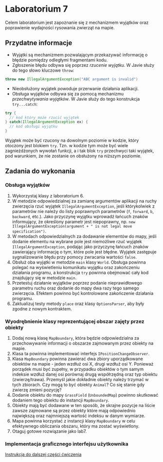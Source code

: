 # Laboratorium 7

Celem laboratorium jest zapoznanie się z mechanizmem wyjątków oraz poprawienie wydajności rysowania zwierząt na mapie.


## Przydatne informacje

* Wyjątki są mechanizmem pozwalającym przekazywać informację o błędzie pomiędzy odległymi fragmentami kodu.
* Zgłoszenie błędu odbywa się poprzez *rzucenie wyjątku*. W Javie służy do tego słowo kluczowe `throw`:

```java
throw new IllegalArgumentException("ABC argument is invalid")
```
* Nieobsłużony wyjątek powoduje przerwanie działania aplikacji.
* Obsługa wyjątków odbywa się za pomocą mechanizmu *przechwytywania wyjątków*. W Javie służy do tego konstrukcja
  `try...catch`:

```java
try {
  // kod który może rzucić wyjątek
} catch(IllegalArgumentException ex) {
  // kod obsługi wyjątku
}
```
Wyjątek może być rzucony na dowolnym poziomie w kodzie, który otoczony jest blokiem `try`. Tzn. w kodzie tym może być
wiele zagnieżdżonych wywołań funkcji, a i tak blok `try` przechwyci taki wyjątek, pod warunkiem, że nie zostanie on obsłużony
na niższym poziomie.


## Zadania do wykonania

### Obsługa wyjątków

1. Wykorzystaj klasy z laboratorium 6.
2. W metodzie odpowiedzialnej za zamianę argumentów aplikacji na ruchy zwierzęcia rzuć wyjątek `IllegalArgumentException`,
  jeśli którykolwiek z parametrów nie należy do listy poprawnych parametrów (`f`, `forward`, `b`, `backward`, etc.).
  Jako przyczynę wyjątku wprowadź łańcuch znaków informujący, że określony parametr jest niepoprawny, np.
  `new IllegalArgumentException(argument + " is not legal move specification")`.
3. W metodach odpowiedzialnych za dodawanie elementów do mapy, jeśli dodanie elementu na wybrane pole jest niemożliwe
   rzuć wyjątek `IllegalArgumentException`, podając jako przyczynę łańcuch znaków zawierający
   informację o tym, które pole jest błędne. Wyjątek zastępuje sygnalizowanie błędu przy pomocy zwracania wartości `false`.
4. Obsłuż oba wyjątki w metodzie `main` klasy `World`. Obsługa powinna polegać na wyświetleniu komunikatu wyjątku
   oraz zakończeniu działania programu, a konstrukcja `try` powinna obejmować cały kod znajdujący się w metodzie `main`.
5. Przetestuj działanie wyjątków poprzez podanie nieprawidłowego parametru ruchu oraz dodanie do mapy dwa razy tego
   samego zwierzęcia. Efektem powinno być kontrolowane zakończenie działania programu.
6. Zaktualizuj testy metody `place` oraz klasy `OptionsParser`, aby były zgodne z nowym kontraktem.


### Wyodrębnienie klasy reprezentującej obszar zajęty przez obiekty

1. Dodaj nową klasę `MapBoundary`, która będzie odpowiedzialna za przechowywanie informacji o obszarze zajmowanym przez
   obiekty na mapie.
2. Klasa ta powinna implementować interfejs `IPositionChangeObserver`.
3. Klasa `MapBoundary` powinna zawierać dwa zbiory uporządkowane obiektów na mapie - jeden wzdłuż osi X, drugi wzdłuż
   osi Y. Ponieważ porządek musi być zupełny, w przypadku obiektów o tym samym indeksie wzdłuż danej osi porównaj
   drugą współrzędną oraz typ obiektu (zwierzę/trawa). Przemyśl jakie dokładnie obiekty należy trzymać w tych zbiorach.
   Czy mogą to być obiekty `Animal`? Co się stanie gdy zwierzę zmieni pozycję?
4. Dodanie obiektu do mapy `GrassField` (`UnboundedMap`) powinno skutkować dodaniem tego obiektu do instancji
   `MapBoundary`.
5. Obiekty mają być dodawane w ten sposób, że skrajne pozycje na liście zawsze zajmowane są przez obiekty które mają
   odpowiednio największą oraz najmniejszą wartość indeksu w danym wymiarze.
6. Mapa powinna korzystać z instancji klasy `MapBoundary` w celu efektywnego obliczania obszaru, który ma zostać
   wyświetlony.
7. Otaguj gotowe rozwiązanie jako lab7.

### Implementacja graficznego interfejsu użytkownika


[Instrukcja do dalszej części ćwiczenia](gui.md)
